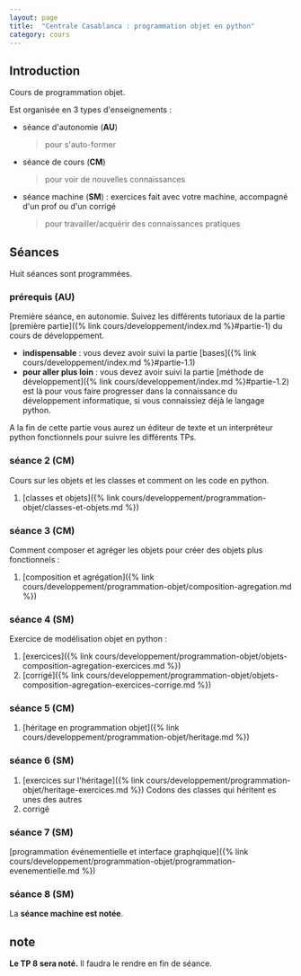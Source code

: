 ```yaml
---
layout: page
title:  "Centrale Casablanca : programmation objet en python"
category: cours
---
```


## Introduction

Cours de programmation objet.

Est organisée en 3 types d'enseignements :

* séance d'autonomie (**AU**)
  > pour s'auto-former
* séance de cours (**CM**)
  > pour voir de nouvelles connaissances
* séance machine (**SM**) : exercices fait avec votre machine, accompagné d'un prof ou d'un corrigé
  > pour travailler/acquérir des connaissances pratiques

## Séances

Huit séances sont programmées.

### prérequis (**AU**)

Première séance, en autonomie. Suivez les différents tutoriaux de la partie [première partie]({% link cours/developpement/index.md %}#partie-1) du cours de développement.

* **indispensable** : vous devez avoir suivi la partie [bases]({% link cours/developpement/index.md %}#partie-1.1)
* **pour aller plus loin** : vous devez avoir suivi la partie [méthode de développement]({% link cours/developpement/index.md %}#partie-1.2) est là pour vous faire progresser dans la connaissance du développement informatique, si vous connaissiez déjà le langage python.

A la fin de cette partie vous aurez un éditeur de texte et un interpréteur python fonctionnels pour suivre les différents TPs.

### séance 2 (**CM**)

Cours sur les objets et les classes et comment on les code en python.

1. [classes et objets]({% link cours/developpement/programmation-objet/classes-et-objets.md %})

### séance 3 (**CM**)

Comment composer et agréger les objets pour créer des objets plus fonctionnels :

1. [composition et agrégation]({% link cours/developpement/programmation-objet/composition-agregation.md %})

### séance 4 (**SM**)

Exercice de modélisation objet en python :

1. [exercices]({% link cours/developpement/programmation-objet/objets-composition-agregation-exercices.md %})
2. [corrigé]({% link cours/developpement/programmation-objet/objets-composition-agregation-exercices-corrige.md %})

### séance 5 (**CM**)

1. [héritage en programmation objet]({% link cours/developpement/programmation-objet/heritage.md %})

### séance 6 (**SM**)

1. [exercices sur l'héritage]({% link cours/developpement/programmation-objet/heritage-exercices.md %})
Codons des classes qui héritent es unes des autres
2. corrigé

### séance 7 (**SM**)

[programmation événementielle et interface graphqique]({% link cours/developpement/programmation-objet/programmation-evenementielle.md %})

### séance 8 (**SM**)

La **séance machine est notée**.

## note

**Le TP 8 sera noté.** Il faudra le rendre en fin de séance.
